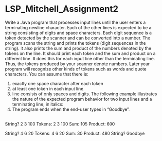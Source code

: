 # LSP_Mitchell_Assignment2

Write a Java program that processes input lines until the user enters a terminating newline character. Each of the other lines is expected to be a string consisting of digits and space characters. Each digit sequence is a token detected by the scanner and can be converted into a number. The program scans the string and prints the tokens (digit sequences in the string). It also prints the sum and product of the numbers denoted by the tokens on the line. It should print each token and the sum and product on a different line. 
It does this for each input line other than the terminating line. 
Thus, the tokens produced by your scanner denote numbers. Later your program will recognize other kinds of tokens such as words and quote characters. 
You can assume that there is: 
1.	exactly one space character after each token
2.	at least one token in each input line. 
3.	line consists of only spaces and digits. The following example illustrates the nature of the expected program behavior for two input lines and a terminating line, in italics: 
4.	The program ends when the end-user types in “Goodbye”.
<br>
String? 
2 3 100 
Tokens: 
2 
3 
100 
Sum: 105 
Product: 600 

String? 
4 6 20 
Tokens: 
4 
6 
20 
Sum: 30 
Product: 480 
String? 
Goodbye
